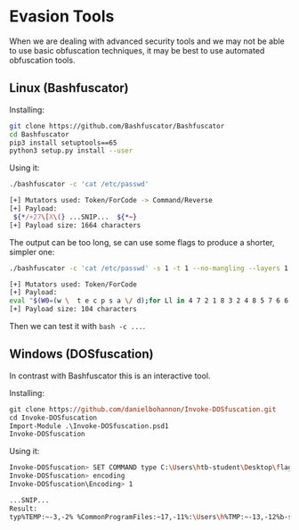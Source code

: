 # Evasion Tools

When we are dealing with advanced security tools and we may not be able to use basic obfuscation techniques, it may be best to use automated obfuscation tools.

## Linux (Bashfuscator)

Installing:

```sh
git clone https://github.com/Bashfuscator/Bashfuscator
cd Bashfuscator
pip3 install setuptools==65
python3 setup.py install --user
```

Using it:

```sh
./bashfuscator -c 'cat /etc/passwd'

[+] Mutators used: Token/ForCode -> Command/Reverse
[+] Payload:
 ${*/+27\[X\(} ...SNIP...  ${*~}   
[+] Payload size: 1664 characters
```

The output can be too long, se can use some flags to produce a shorter, simpler one:

```sh
./bashfuscator -c 'cat /etc/passwd' -s 1 -t 1 --no-mangling --layers 1

[+] Mutators used: Token/ForCode
[+] Payload:
eval "$(W0=(w \  t e c p s a \/ d);for Ll in 4 7 2 1 8 3 2 4 8 5 7 6 6 0 9;{ printf %s "${W0[$Ll]}";};)"
[+] Payload size: 104 characters
```

Then we can test it with `bash -c ...`.

## Windows (DOSfuscation)

In contrast with Bashfuscator this is an interactive tool.

Installing:

```ps
git clone https://github.com/danielbohannon/Invoke-DOSfuscation.git
cd Invoke-DOSfuscation
Import-Module .\Invoke-DOSfuscation.psd1
Invoke-DOSfuscation
```

Using it:

```sh
Invoke-DOSfuscation> SET COMMAND type C:\Users\htb-student\Desktop\flag.txt
Invoke-DOSfuscation> encoding
Invoke-DOSfuscation\Encoding> 1

...SNIP...
Result:
typ%TEMP:~-3,-2% %CommonProgramFiles:~17,-11%:\Users\h%TMP:~-13,-12%b-stu%SystemRoot:~-4,-3%ent%TMP:~-19,-18%%ALLUSERSPROFILE:~-4,-3%esktop\flag.%TMP:~-13,-12%xt
```



